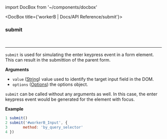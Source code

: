 import DocBox from '~/components/docbox'

<DocBox title={'workerB | Docs/API Reference/submit'}>

### **submit**
<br/>
<hr/>

`submit` is used for simulating the enter keypress event in a form element. This can result in the submittion of the parent form.

**Arguments**

-   `value` ([String](https://developer.mozilla.org/docs/Web/JavaScript/Reference/Global_Objects/String)) value used to identify the target input field in the DOM.
-   `options` ([Options](#options)) the options object.

`submit` can be called without any arguments as well. In this case, the enter keypress event would be generated for the element with focus.

**Example**

```javascript
1 submit()
2 submit('#workerB_Input', {
3       method: 'by_query_selector'
4 })
```

</DocBox>